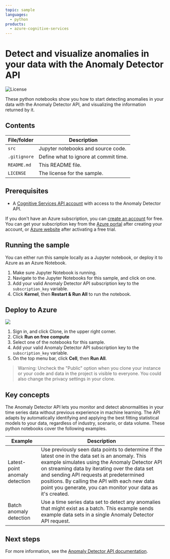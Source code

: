 ```yaml
---
topic: sample
languages:
  - python
products:
  - azure-cognitive-services
---
```


# Detect and visualize anomalies in your data with the Anomaly Detector API 

![License](https://img.shields.io/badge/license-MIT-green.svg)

These python notebooks show you how to start detecting anomalies in your data with the Anomaly Detector API, and visualizing the information returned by it. 

## Contents

| File/folder | Description |
|-------------|-------------|
| `src`       | Jupyter notebooks and source code. |
| `.gitignore` | Define what to ignore at commit time. |
| `README.md` | This README file. |
| `LICENSE`   | The license for the sample. |

## Prerequisites

- A [Cognitive Services API account](https://docs.microsoft.com/azure/cognitive-services/cognitive-services-apis-create-account) with access to the Anomaly Detector API. 

If you don't have an Azure subscription, you can [create an account](https://azure.microsoft.com/try/cognitive-services/) for free. You can get your subscription key from the [Azure portal](https://docs.microsoft.com/en-us/azure/cognitive-services/cognitive-services-apis-create-account#access-your-resource) after creating your account, or [Azure website](https://azure.microsoft.com/try/cognitive-services/my-apis) after activating a free trial.

## Running the sample

You can either run this sample locally as a Jupyter notebook, or deploy it to Azure as an Azure Notebook.

1. Make sure Jupyter Notebook is running.
2. Navigate to the Jupyter Notebooks for this sample, and click on one.
3. Add your valid Anomaly Detector API subscription key to the `subscription_key` variable.
4. Click **Kernel**, then **Restart & Run All** to run the notebook. 

## Deploy to Azure

<a href="https://notebooks.azure.com/AzureAnomalyDetection/projects/anomalydetector" target="_blank">
<img src="http://azuredeploy.net/deploybutton.png"/>
</a>

1. Sign in, and click Clone, in the upper right corner.
2. Click **Run on free compute**
3. Select one of the notebooks for this sample.
4. Add your valid Anomaly Detector API subscription key to the `subscription_key` variable.
5. On the top menu bar, click **Cell**, then **Run All**.

> Warning: Uncheck the "Public" option when you clone your instance or your code and data in the project is visible to everyone. You could also change the privacy settings in your clone.

## Key concepts

The Anomaly Detector API lets you monitor and detect abnormalities in your time series data without previous experience in machine learning. The API adapts by automatically identifying and applying the best fitting statistical models to your data, regardless of industry, scenario, or data volume. These python notebooks cover the following examples. 

|Example |Description  |
|---------|---------|
| Latest-point anomaly detection | Use previously seen data points to determine if the latest one in the data set is an anomaly. This example simulates using the Anomaly Detector API on streaming data by iterating over the data set and sending API requests at predetermined positions. By calling the API with each new data point you generate, you can monitor your data as it's created. |
|Batch anomaly detection  | Use a time series data set to detect any anomalies that might exist as a batch. This example sends example data sets in a single Anomaly Detector API request. |

## Next steps

For more information, see the [Anomaly Detector API documentation](https://aka.ms/anomaly-detector-documentation). 
